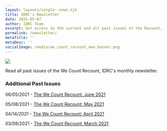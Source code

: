 ```yaml
---
layout: layouts/single--news.njk
title: IDRC's Newsletter
date: 2025-05-07
author: IDRC Team
excerpt: Get access to the current and all past issues of the Recount,  IDRC's monthly newsletter. Each issue is filled with IDRC news, the latest in AI and accessibility and other news from the field of inclusion.
permalink: /newsletter/
metaTitle: ''
metaDesc: ''
socialImage: /media/we_count_recount_new_banner.png
---
```

![](/media/we_count_recount_new_banner.png)

Read all past issues of the We Count Recount, IDRC's monthly newsletter.

<style type="text/css">
<!--
.display\_archive {font-family: arial,verdana; font-size: 18px;}
.campaign {line-height: 125%; margin: 5px;}
//-->
</style>

<script language="javascript" src="//ocadu.us6.list-manage.com/generate-js/?u=df09b45913649b12f2a2aef66&fid=22913&show=1000" type="text/javascript"></script>

### Additional Past Issues

06/05/2021 - [The We Count Recount: June 2021](https://wecount.inclusivedesign.ca/uploads/the-we-count-recount_-june-2021_accessible.docx)

05/08/2021 - [The We Count Recount: May 2021](https://wecount.inclusivedesign.ca/uploads/the-we-count-recount_-may-2021_accessible.docx)

04/14/2021 - [The We Count Recount: April 2021](https://wecount.inclusivedesign.ca/uploads/the-we-count-recount_-april-2021_accessible.docx)

03/09/2021 - [The We Count Recount: March 2021](https://wecount.inclusivedesign.ca/uploads/the-we-count-recount_-march-2021_accessible.docx)
